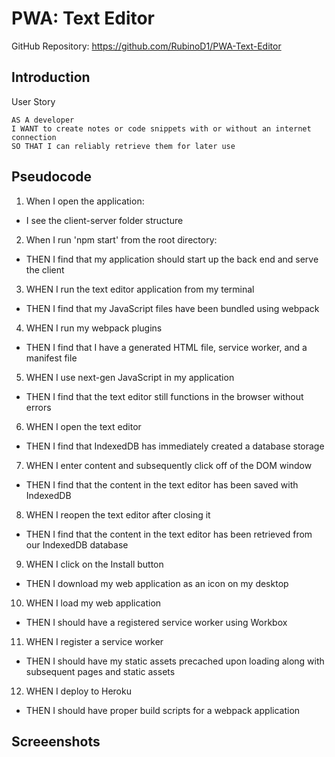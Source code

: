 # PWA: Text Editor 

GitHub Repository: https://github.com/RubinoD1/PWA-Text-Editor

## Introduction 

User Story

```
AS A developer
I WANT to create notes or code snippets with or without an internet connection
SO THAT I can reliably retrieve them for later use
```

## Pseudocode

1) When I open the application:
- I see the client-server folder structure

2) When I run 'npm start' from the root directory:
- THEN I find that my application should start up the back end and serve the client

3) WHEN I run the text editor application from my terminal
- THEN I find that my JavaScript files have been bundled using webpack

4) WHEN I run my webpack plugins
- THEN I find that I have a generated HTML file, service worker, and a manifest file

5) WHEN I use next-gen JavaScript in my application
- THEN I find that the text editor still functions in the browser without errors

6) WHEN I open the text editor
- THEN I find that IndexedDB has immediately created a database storage

7) WHEN I enter content and subsequently click off of the DOM window
- THEN I find that the content in the text editor has been saved with IndexedDB

8) WHEN I reopen the text editor after closing it
- THEN I find that the content in the text editor has been retrieved from our IndexedDB database

9) WHEN I click on the Install button
- THEN I download my web application as an icon on my desktop

10) WHEN I load my web application
- THEN I should have a registered service worker using Workbox

11) WHEN I register a service worker
- THEN I should have my static assets precached upon loading along with subsequent pages and static assets

12) WHEN I deploy to Heroku
- THEN I should have proper build scripts for a webpack application

## Screeenshots 